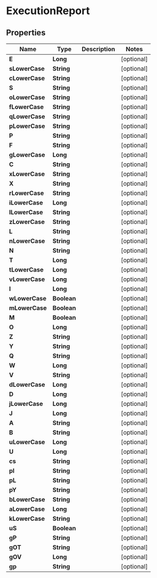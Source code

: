 

# ExecutionReport


## Properties

| Name | Type | Description | Notes |
|------------ | ------------- | ------------- | -------------|
|**E** | **Long** |  |  [optional] |
|**sLowerCase** | **String** |  |  [optional] |
|**cLowerCase** | **String** |  |  [optional] |
|**S** | **String** |  |  [optional] |
|**oLowerCase** | **String** |  |  [optional] |
|**fLowerCase** | **String** |  |  [optional] |
|**qLowerCase** | **String** |  |  [optional] |
|**pLowerCase** | **String** |  |  [optional] |
|**P** | **String** |  |  [optional] |
|**F** | **String** |  |  [optional] |
|**gLowerCase** | **Long** |  |  [optional] |
|**C** | **String** |  |  [optional] |
|**xLowerCase** | **String** |  |  [optional] |
|**X** | **String** |  |  [optional] |
|**rLowerCase** | **String** |  |  [optional] |
|**iLowerCase** | **Long** |  |  [optional] |
|**lLowerCase** | **String** |  |  [optional] |
|**zLowerCase** | **String** |  |  [optional] |
|**L** | **String** |  |  [optional] |
|**nLowerCase** | **String** |  |  [optional] |
|**N** | **String** |  |  [optional] |
|**T** | **Long** |  |  [optional] |
|**tLowerCase** | **Long** |  |  [optional] |
|**vLowerCase** | **Long** |  |  [optional] |
|**I** | **Long** |  |  [optional] |
|**wLowerCase** | **Boolean** |  |  [optional] |
|**mLowerCase** | **Boolean** |  |  [optional] |
|**M** | **Boolean** |  |  [optional] |
|**O** | **Long** |  |  [optional] |
|**Z** | **String** |  |  [optional] |
|**Y** | **String** |  |  [optional] |
|**Q** | **String** |  |  [optional] |
|**W** | **Long** |  |  [optional] |
|**V** | **String** |  |  [optional] |
|**dLowerCase** | **Long** |  |  [optional] |
|**D** | **Long** |  |  [optional] |
|**jLowerCase** | **Long** |  |  [optional] |
|**J** | **Long** |  |  [optional] |
|**A** | **String** |  |  [optional] |
|**B** | **String** |  |  [optional] |
|**uLowerCase** | **Long** |  |  [optional] |
|**U** | **Long** |  |  [optional] |
|**cs** | **String** |  |  [optional] |
|**pl** | **String** |  |  [optional] |
|**pL** | **String** |  |  [optional] |
|**pY** | **String** |  |  [optional] |
|**bLowerCase** | **String** |  |  [optional] |
|**aLowerCase** | **Long** |  |  [optional] |
|**kLowerCase** | **String** |  |  [optional] |
|**uS** | **Boolean** |  |  [optional] |
|**gP** | **String** |  |  [optional] |
|**gOT** | **String** |  |  [optional] |
|**gOV** | **Long** |  |  [optional] |
|**gp** | **String** |  |  [optional] |



